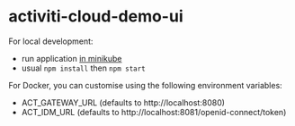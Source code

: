 # activiti-cloud-demo-ui

For local development:

* run application [in minikube](https://activiti.gitbooks.io/activiti-7-developers-guide/content/getting-started/minikube.html)
* usual `npm install` then `npm start`

For Docker, you can customise using the following environment variables:
* ACT_GATEWAY_URL (defaults to http://localhost:8080)
* ACT_IDM_URL (defaults to http://localhost:8081/openid-connect/token)
